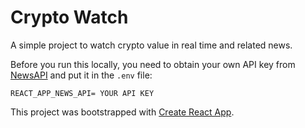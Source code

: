 # Crypto Watch

A simple project to watch crypto value in real time and related news.

Before you run this locally, you need to obtain your own API key from [NewsAPI](https://newsapi.org) and put it in the `.env` file:

`REACT_APP_NEWS_API= YOUR API KEY`

This project was bootstrapped with [Create React App](https://github.com/facebook/create-react-app).
